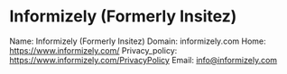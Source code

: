 
# Informizely (Formerly Insitez)

Name: Informizely (Formerly Insitez)
Domain: informizely.com
Home: https://www.informizely.com/
Privacy_policy: https://www.informizely.com/PrivacyPolicy
Email: info@informizely.com
